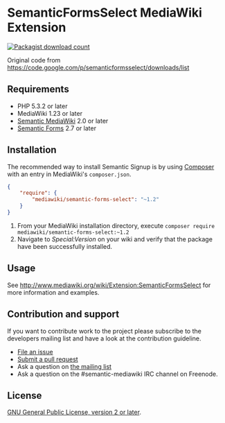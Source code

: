 # SemanticFormsSelect MediaWiki Extension

[![Packagist download count](https://poser.pugx.org/mediawiki/semantic-forms-select/d/total.png)](https://packagist.org/packages/mediawiki/semantic-forms-select)

Original code from https://code.google.com/p/semanticformsselect/downloads/list

## Requirements

- PHP 5.3.2 or later
- MediaWiki 1.23 or later
- [Semantic MediaWiki][smw] 2.0 or later
- [Semantic Forms][sf] 2.7 or later

## Installation

The recommended way to install Semantic Signup is by using [Composer][composer] with an entry in MediaWiki's `composer.json`.

```json
{
	"require": {
		"mediawiki/semantic-forms-select": "~1.2"
	}
}
```
1. From your MediaWiki installation directory, execute
   `composer require mediawiki/semantic-forms-select:~1.2`
2. Navigate to _Special:Version_ on your wiki and verify that the package
   have been successfully installed.

## Usage

See http://www.mediawiki.org/wiki/Extension:SemanticFormsSelect for more information and examples.

## Contribution and support

If you want to contribute work to the project please subscribe to the developers mailing list and
have a look at the contribution guideline.

* [File an issue](https://github.com/SemanticMediaWiki/SemanticFormsSelect/issues)
* [Submit a pull request](https://github.com/SemanticMediaWiki/SemanticFormsSelect/pulls)
* Ask a question on [the mailing list](https://semantic-mediawiki.org/wiki/Mailing_list)
* Ask a question on the #semantic-mediawiki IRC channel on Freenode.

## License

[GNU General Public License, version 2 or later][gpl-licence].

[gpl-licence]: https://www.gnu.org/copyleft/gpl.html
[smw]: https://github.com/SemanticMediaWiki/SemanticMediaWiki
[sf]: https://www.mediawiki.org/wiki/Extension:Semantic_Forms
[composer]: https://getcomposer.org/
